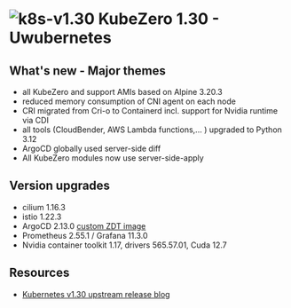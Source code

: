 # ![k8s-v1.30](images/k8s-1.30.png)  KubeZero 1.30 - Uwubernetes

## What's new - Major themes
- all KubeZero and support AMIs based on Alpine 3.20.3
- reduced memory consumption of CNI agent on each node
- CRI migrated from Cri-o to Containerd incl. support for Nvidia runtime via CDI
- all tools (CloudBender, AWS Lambda functions,... ) upgraded to Python 3.12
- ArgoCD globally used server-side diff
- All KubeZero modules  now use server-side-apply

## Version upgrades
- cilium 1.16.3
- istio 1.22.3
- ArgoCD 2.13.0 [custom ZDT image](https://git.zero-downtime.net/ZeroDownTime/zdt-argocd)
- Prometheus 2.55.1 / Grafana 11.3.0
- Nvidia container toolkit 1.17, drivers  565.57.01, Cuda 12.7

## Resources
- [Kubernetes v1.30 upstream release blog](https://kubernetes.io/blog/2024/04/17/kubernetes-v1-30-release/)
